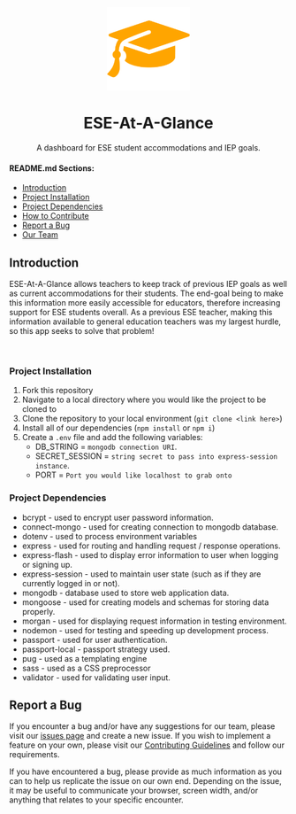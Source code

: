<div align="center">
    <img width="150px" src="https://github.com/Brandon-Schefstad/ESEAtAGlance/blob/71251b5ecadc27ceb2422b057358d8507030434a/public/assets/favicon.png" />
    <h1>ESE-At-A-Glance</h1>
    <p>A dashboard for ESE student accommodations and IEP goals.</p>
</div>


#### README.md Sections:
- [Introduction](#introduction)
- [Project Installation](#project-installation)
- [Project Dependencies](#project-dependencies)
- [How to Contribute](#how-to-contribute)
- [Report a Bug](#report-a-bug)
- [Our Team](#our-team)

## Introduction
ESE-At-A-Glance allows teachers to keep track of previous IEP goals as well as current accommodations for their students. The end-goal being to make this information more easily accessible for educators, therefore increasing support for ESE students overall. As a previous ESE teacher, making this information available to general education teachers was my largest hurdle, so this app seeks to solve that problem! 

<div align="center">
    <img width="1440" src="">
</div>

### Project Installation
1. Fork this repository
2. Navigate to a local directory where you would like the project to be cloned to
3. Clone the repository to your local environment (`git clone <link here>`)
4. Install all of our dependencies (`npm install` or `npm i`)
5. Create a `.env` file and add the following variables:
    - DB_STRING = `mongodb connection URI`.
    - SECRET_SESSION = `string secret to pass into express-session instance`.
    - PORT = `Port you would like localhost to grab onto`

### Project Dependencies

 - bcrypt - used to encrypt user password information.
 - connect-mongo - used for creating connection to mongodb database.
 - dotenv - used to process environment variables
 - express - used for routing and handling request / response operations.
 - express-flash - used to display error information to user when logging or signing up.
 - express-session - used to maintain user state (such as if they are currently logged in or not).
 - mongodb - database used to store web application data.
 - mongoose - used for creating models and schemas for storing data properly.
 - morgan - used for displaying request information in testing environment.
 - nodemon - used for testing and speeding up development process.
 - passport - used for user authentication.
 - passport-local - passport strategy used.
 - pug - used as a templating engine
 - sass - used as a CSS preprocessor
 - validator - used for validating user input.

## Report a Bug

If you encounter a bug and/or have any suggestions for our team, please visit our [issues page](https://github.com/devv-work/timeato/issues) and create a new issue. If you wish to implement a feature on your own, please visit our <a href="https://github.com/devv-work/timeato/blob/main/CONTRIBUTING.md">Contributing Guidelines</a> and follow our requirements.

If you have encountered a bug, please provide as much information as you can to help us replicate the issue on our own end. Depending on the issue, it may be useful to communicate your browser, screen width, and/or anything that relates to your specific encounter.

